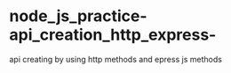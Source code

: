 # node_js_practice-api_creation_http_express-
api creating by using http methods and epress js methods
